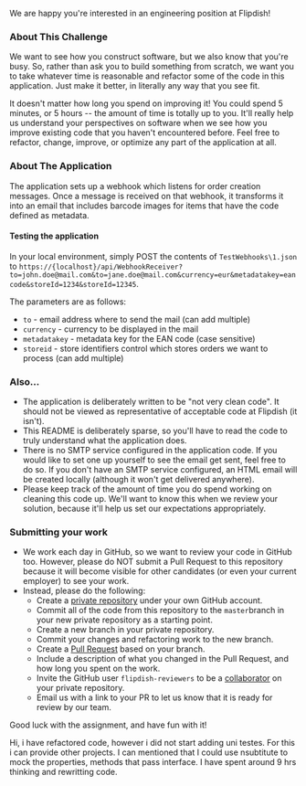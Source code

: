 We are happy you're interested in an engineering position at Flipdish!

### About This Challenge
We want to see how you construct software, but we also know that you're busy. So, rather than ask you to build something from scratch, we want you to take whatever time is reasonable and refactor some of the code in this application. Just make it better, in literally any way that you see fit.

It doesn't matter how long you spend on improving it! You could spend 5 minutes, or 5 hours -- the amount of time is totally up to you. It'll really help us understand your perspectives on software when we see how you improve existing code that you haven't encountered before. Feel free to refactor, change, improve, or optimize any part of the application at all.

### About The Application
The application sets up a webhook which listens for order creation messages. Once a message is received on that webhook, it transforms it into an email that includes barcode images for items that have the code defined as metadata.

#### Testing the application 
In your local environment, simply POST the contents of `TestWebhooks\1.json` to `https://{localhost}/api/WebhookReceiver?to=john.doe@mail.com&to=jane.doe@mail.com&currency=eur&metadatakey=eancode&storeId=1234&storeId=12345`.

The parameters are as follows:
- `to` - email address where to send the mail (can add multiple)
- `currency` - currency to be displayed in the mail
- `metadatakey` - metadata key for the EAN code (case sensitive)
- `storeid` - store identifiers control which stores orders we want to process (can add multiple)

### Also...
* The application is deliberately written to be "not very clean code". It should not be viewed as representative of acceptable code at Flipdish (it isn't).
* This README is deliberately sparse, so you'll have to read the code to truly understand what the application does.
* There is no SMTP service configured in the application code. If you would like to set one up yourself to see the email get sent, feel free to do so. If you don't have an SMTP service configured, an HTML email will be created locally (although it won't get delivered anywhere).
* Please keep track of the amount of time you do spend working on cleaning this code up. We'll want to know this when we review your solution, because it'll help us set our expectations appropriately.

### Submitting your work
* We work each day in GitHub, so we want to review your code in GitHub too. However, please do NOT submit a Pull Request to this repository because it will become visible for other candidates (or even your current employer) to see your work.
* Instead, please do the following:
  - Create a [private repository](https://docs.github.com/en/free-pro-team@latest/github/creating-cloning-and-archiving-repositories/about-repository-visibility) under your own GitHub account.
  - Commit all of the code from this repository to the `master`branch in your new private repository as a starting point.
  - Create a new branch in your private repository.
  - Commit your changes and refactoring work to the new branch.
  - Create a [Pull Request](https://docs.github.com/en/free-pro-team@latest/github/collaborating-with-issues-and-pull-requests/about-pull-requests) based on your branch.
  - Include a description of what you changed in the Pull Request, and how long you spent on the work. 
  - Invite the GitHub user `flipdish-reviewers` to be a [collaborator](https://docs.github.com/en/free-pro-team@latest/github/setting-up-and-managing-your-github-user-account/inviting-collaborators-to-a-personal-repository) on your private repository.
  - Email us with a link to your PR to let us know that it is ready for review by our team.
  
Good luck with the assignment, and have fun with it!

Hi, i have refactored code, however i did not start adding uni testes. 
For this i can provide other projects.
I can mentioned that I could use nsubtitute to mock the properties, methods that pass interface.
I have spent around 9 hrs thinking and rewritting code.
